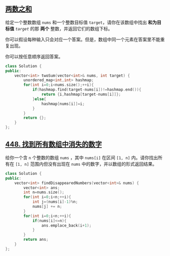 ## [两数之和](https://leetcode.cn/problems/two-sum/)

给定一个整数数组 `nums` 和一个整数目标值 `target`，请你在该数组中找出 **和为目标值** *`target`* 的那 **两个** 整数，并返回它们的数组下标。

你可以假设每种输入只会对应一个答案。但是，数组中同一个元素在答案里不能重复出现。

你可以按任意顺序返回答案。

```c++
class Solution {
public:
    vector<int> twoSum(vector<int>& nums, int target) {
        unordered_map<int,int> hashmap;
        for(int i=0;i<nums.size();++i){
            if(hashmap.find(target-nums[i])!=hashmap.end()){
                return {i,hashmap[target-nums[i]]};
            }else{
                hashmap[nums[i]]=i;
            }
        }
        return {};
    }
};
```

## [448. 找到所有数组中消失的数字](https://leetcode.cn/problems/find-all-numbers-disappeared-in-an-array/)

给你一个含 `n` 个整数的数组 `nums` ，其中 `nums[i]` 在区间 `[1, n]` 内。请你找出所有在 `[1, n]` 范围内但没有出现在 `nums` 中的数字，并以数组的形式返回结果。

```c++
class Solution {
public:
    vector<int> findDisappearedNumbers(vector<int>& nums) {
        vector<int> ans;
        int n=nums.size();
        for(int i=0;i<n;++i){
            int j=(nums[i]-1)%n;
            nums[j] += n;
        }
        for(int i=0;i<n;++i){
            if(nums[i]<=n){
                ans.emplace_back(i+1);
            }
        }
        return ans;
    }
};
```

